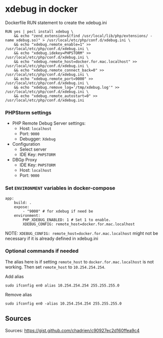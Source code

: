 # xdebug in docker

Dockerfile RUN statement to create the xdebug.ini

    RUN yes | pecl install xdebug \
        && echo "zend_extension=$(find /usr/local/lib/php/extensions/ -name xdebug.so)" > /usr/local/etc/php/conf.d/xdebug.ini \ 
        && echo "xdebug.remote_enable=1" >> /usr/local/etc/php/conf.d/xdebug.ini \
        && echo "xdebug.idekey=PHPSTORM" >> /usr/local/etc/php/conf.d/xdebug.ini \
        && echo "xdebug.remote_host=docker.for.mac.localhost" >> /usr/local/etc/php/conf.d/xdebug.ini \ 
        && echo "xdebug.remote_connect_back=0" >> /usr/local/etc/php/conf.d/xdebug.ini \
        && echo "xdebug.remote_port=9000" >> /usr/local/etc/php/conf.d/xdebug.ini \
        && echo "xdebug.remove_log='/tmp/xdebug.log'" >> /usr/local/etc/php/conf.d/xdebug.ini \
        && echo "xdebug.remote_autostart=0" >> /usr/local/etc/php/conf.d/xdebug.ini

### PHPStorm settings
- PHP Remote Debug Server settings:
  - Host: `localhost`
  - Port: `9000`
  - Debugger: `Xdebug`
- Configuration
  - Select server
  - IDE Key: `PHPSTORM`
- DBGp Proxy
  - IDE Key: `PHPSTORM`
  - Host: `localhost`
  - Port: `9000`

### Set `ENVIRONMENT` variables in docker-compose

    app:
        build: .
        expose:
            - "9000" # for xdebug if need be
        environment:
            PHP_XDEBUG_ENABLED: 1 # Set 1 to enable.
            XDEBUG_CONFIG: remote_host=docker.for.mac.localhost

NOTE: `XDEBUG_CONFIG: remote_host=docker.for.mac.localhost` might not be necessary if it is already defined in xdebug.ini

### Optional commands if needed

The alias here is if setting `remote_host` to `docker.for.mac.localhost` is not working. Then set `remote_host` to `10.254.254.254`.

Add alias

    sudo ifconfig en0 alias 10.254.254.254 255.255.255.0 

Remove alias

    sudo ifconfig en0 -alias 10.254.254.254 255.255.255.0 

## Sources

Sources: https://gist.github.com/chadrien/c90927ec2d160ffea9c4 